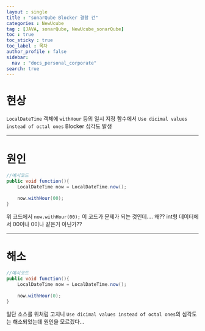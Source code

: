 ```yaml
---
layout : single
title : "sonarQube Blocker 결함 건"
categories : NewUcube
tag : [JAVA, sonarQube, NewUcube_sonarQube]
toc : true
toc_sticky : true
toc_label : 목차
author_profile : false
sidebar:
  nav : "docs_personal_corporate"
search: true
---
```

# 현상

`LocalDateTime` 객체에 `withHour` 등의 일시 지정 함수에서 `Use dicimal values instead of octal ones` Blocker 심각도 발생

---

# 원인

```java
//예시코드
public void function(){
    LocalDateTime now = LocalDateTime.now();
  
    now.withHour(00);
}
```

위 코드에서 `now.withHour(00);` 이 코드가 문제가 되는 것인데.... 왜?? int형 데이터에서 00이나 0이나 같은거 아닌가??

---

# 해소

```java
//예시코드
public void function(){
    LocalDateTime now = LocalDateTime.now();
  
    now.withHour(0);
}

```

일단 소스를 위처럼 고치니 `Use dicimal values instead of octal ones`의 심각도는 해소되었는데 원인을 모르겠다...
